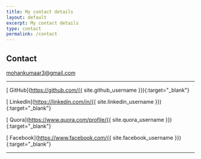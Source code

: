 ```yaml
---
title: My contact details
layout: default
excerpt: My contact details
type: contact
permalink: /contact
---
```


<div markdown="1" class="contact">

## Contact

[<i class="fa fa-envelope"></i> mohankumaar3@gmail.com](mailto:mohankumaar3@gmail.com)

---

[<i class="fa fa-github"></i> GitHub](https://github.com/{{ site.github_username }}){:target="_blank"}

[<i class="fa fa-linkedin"></i> LinkedIn](https://linkedin.com/in/{{ site.linkedin_username }}){:target="_blank"}

[<i class="fa fa-quora"></i> Quora](https://www.quora.com/profile/{{ site.quora_username }}){:target="_blank"}

[<i class="fa fa-facebook"></i> Facebook](https://www.facebook.com/{{ site.facebook_username }}){:target="_blank"}

---


